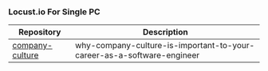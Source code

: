 

### Locust.io For Single PC

Repository | Description
---- | ----
[company-culture](https://medium.freecodecamp.org/why-company-culture-is-important-to-your-career-as-a-software-engineer-5a590bc44621) | why-company-culture-is-important-to-your-career-as-a-software-engineer



